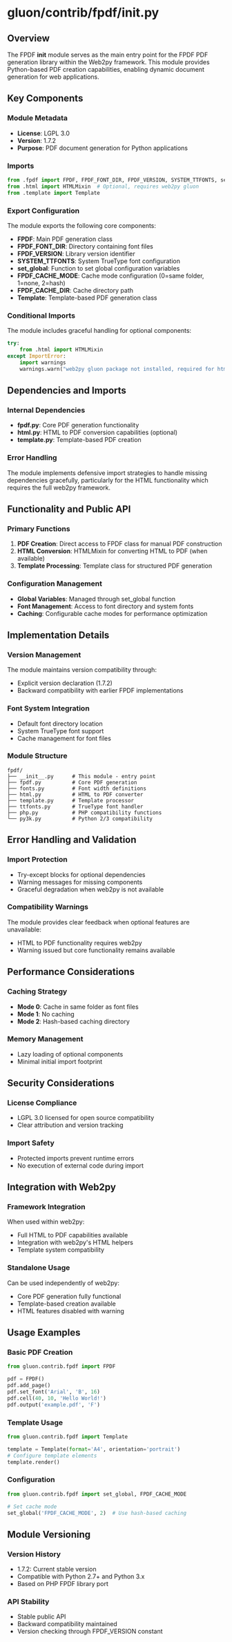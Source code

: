 # gluon/contrib/fpdf/__init__.py

## Overview

The FPDF __init__ module serves as the main entry point for the FPDF PDF generation library within the Web2py framework. This module provides Python-based PDF creation capabilities, enabling dynamic document generation for web applications.

## Key Components

### Module Metadata
- **License**: LGPL 3.0
- **Version**: 1.7.2
- **Purpose**: PDF document generation for Python applications

### Imports
```python
from .fpdf import FPDF, FPDF_FONT_DIR, FPDF_VERSION, SYSTEM_TTFONTS, set_global, FPDF_CACHE_MODE, FPDF_CACHE_DIR
from .html import HTMLMixin  # Optional, requires web2py gluon
from .template import Template
```

### Export Configuration
The module exports the following core components:
- **FPDF**: Main PDF generation class
- **FPDF_FONT_DIR**: Directory containing font files
- **FPDF_VERSION**: Library version identifier
- **SYSTEM_TTFONTS**: System TrueType font configuration
- **set_global**: Function to set global configuration variables
- **FPDF_CACHE_MODE**: Cache mode configuration (0=same folder, 1=none, 2=hash)
- **FPDF_CACHE_DIR**: Cache directory path
- **Template**: Template-based PDF generation class

### Conditional Imports
The module includes graceful handling for optional components:
```python
try:
    from .html import HTMLMixin
except ImportError:
    import warnings
    warnings.warn("web2py gluon package not installed, required for html2pdf")
```

## Dependencies and Imports

### Internal Dependencies
- **fpdf.py**: Core PDF generation functionality
- **html.py**: HTML to PDF conversion capabilities (optional)
- **template.py**: Template-based PDF creation

### Error Handling
The module implements defensive import strategies to handle missing dependencies gracefully, particularly for the HTML functionality which requires the full web2py framework.

## Functionality and Public API

### Primary Functions
1. **PDF Creation**: Direct access to FPDF class for manual PDF construction
2. **HTML Conversion**: HTMLMixin for converting HTML to PDF (when available)
3. **Template Processing**: Template class for structured PDF generation

### Configuration Management
- **Global Variables**: Managed through set_global function
- **Font Management**: Access to font directory and system fonts
- **Caching**: Configurable cache modes for performance optimization

## Implementation Details

### Version Management
The module maintains version compatibility through:
- Explicit version declaration (1.7.2)
- Backward compatibility with earlier FPDF implementations

### Font System Integration
- Default font directory location
- System TrueType font support
- Cache management for font files

### Module Structure
```
fpdf/
├── __init__.py      # This module - entry point
├── fpdf.py          # Core PDF generation
├── fonts.py         # Font width definitions
├── html.py          # HTML to PDF converter
├── template.py      # Template processor
├── ttfonts.py       # TrueType font handler
├── php.py           # PHP compatibility functions
└── py3k.py          # Python 2/3 compatibility
```

## Error Handling and Validation

### Import Protection
- Try-except blocks for optional dependencies
- Warning messages for missing components
- Graceful degradation when web2py is not available

### Compatibility Warnings
The module provides clear feedback when optional features are unavailable:
- HTML to PDF functionality requires web2py
- Warning issued but core functionality remains available

## Performance Considerations

### Caching Strategy
- **Mode 0**: Cache in same folder as font files
- **Mode 1**: No caching
- **Mode 2**: Hash-based caching directory

### Memory Management
- Lazy loading of optional components
- Minimal initial import footprint

## Security Considerations

### License Compliance
- LGPL 3.0 licensed for open source compatibility
- Clear attribution and version tracking

### Import Safety
- Protected imports prevent runtime errors
- No execution of external code during import

## Integration with Web2py

### Framework Integration
When used within web2py:
- Full HTML to PDF capabilities available
- Integration with web2py's HTML helpers
- Template system compatibility

### Standalone Usage
Can be used independently of web2py:
- Core PDF generation fully functional
- Template-based creation available
- HTML features disabled with warning

## Usage Examples

### Basic PDF Creation
```python
from gluon.contrib.fpdf import FPDF

pdf = FPDF()
pdf.add_page()
pdf.set_font('Arial', 'B', 16)
pdf.cell(40, 10, 'Hello World!')
pdf.output('example.pdf', 'F')
```

### Template Usage
```python
from gluon.contrib.fpdf import Template

template = Template(format='A4', orientation='portrait')
# Configure template elements
template.render()
```

### Configuration
```python
from gluon.contrib.fpdf import set_global, FPDF_CACHE_MODE

# Set cache mode
set_global('FPDF_CACHE_MODE', 2)  # Use hash-based caching
```

## Module Versioning

### Version History
- 1.7.2: Current stable version
- Compatible with Python 2.7+ and Python 3.x
- Based on PHP FPDF library port

### API Stability
- Stable public API
- Backward compatibility maintained
- Version checking through FPDF_VERSION constant